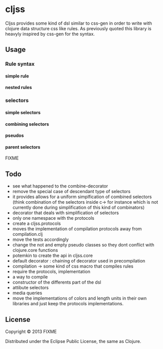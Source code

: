 # cljss

Cljss provides some kind of dsl similar to css-gen in order to write with
clojure data structure css like rules. As previously quoted this library is 
heavyly inspired by css-gen for the syntax.

## Usage

### Rule syntax
#### simple rule
#### nested rules
### selectors
#### simple selectors
#### combining selectors
#### pseudos 
#### parent selectors

FIXME

## Todo 
 - see what happened to the combine-decorator
 - remove the special case of descendant type of selectors
  - it provides allows for a uniform simplfication of combined selectors
    (think combination of the selectors inside c-> for instance which is not currently done 
    during simplification of this kind of combinators)
 - decorator that deals with simplification of selectors
 - only one namespace with the protocols
  - create a cljss.protocols
  - moves the implementation of compilation protocols away from compilation.clj
   - move the tests accordingly
 - change the not and empty pseudo classes so they dont conflict with clojure.core functions
 - potemkin to create the api in cljss.core
  - default decorator : chaining of decorator used in precompilation
  - compilation -> some kind of css macro that compiles rules
  - require the protocols, implementation
  - a way to compile
  - constructor of the differents part of the dsl
 - attibute selectors
 - media queries
 - move the implementations of colors and length units in their own libraries
   and just keep the protocols implementations.

## License

Copyright © 2013 FIXME

Distributed under the Eclipse Public License, the same as Clojure.